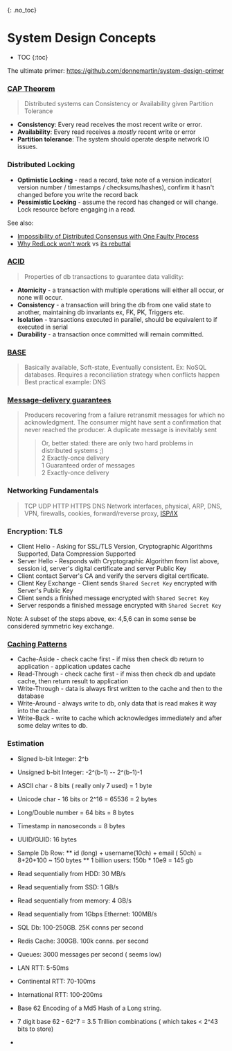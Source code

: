 {: .no_toc}
# System Design Concepts

- TOC
{:toc}

The ultimate primer: https://github.com/donnemartin/system-design-primer  

### [CAP Theorem](https://en.wikipedia.org/wiki/CAP_theorem)

> Distributed systems can Consistency or Availability given Partition Tolerance

* **Consistency**: Every read receives the most recent write or error. 
* **Availability**: Every read receives a *mostly* recent write or error
* **Partition tolerance**: The system should operate despite network IO issues.

### Distributed Locking

* **Optimistic Locking** - read a record, take note of a version indicator( version number / timestamps / 
  checksums/hashes), confirm it hasn't changed before you write the record back
* **Pessimistic Locking** - assume the record has changed or will change. Lock resource before engaging in a read.

See also:
* [Impossibility of Distributed Consensus with One Faulty Process](https://www.the-paper-trail.org/post/2008-08-13-a-brief-tour-of-flp-impossibility)
* [Why RedLock won't work](https://martin.kleppmann.com/2016/02/08/how-to-do-distributed-locking.html) vs
[its rebuttal](http://antirez.com/news/101)

### [ACID](https://en.wikipedia.org/wiki/ACID)

> Properties of db transactions to guarantee data validity:
* **Atomicity**   - a transaction with multiple operations will either all occur, or none will occur.
* **Consistency** - a transaction will bring the db from one valid state to another, maintaining db invariants ex, FK, PK, Triggers etc.
* **Isolation**   - transactions executed in parallel, should be equivalent to if executed in serial
* **Durability**  - a transaction once committed will remain committed. 

### [BASE](https://en.wikipedia.org/wiki/Eventual_consistency)
> Basically available, Soft-state, Eventually consistent. Ex: NoSQL databases. 
> Requires a reconciliation strategy when conflicts happen
> Best practical example: DNS

### [Message-delivery guarantees](https://blog.bulloak.io/post/20200917-the-impossibility-of-exactly-once/)

> Producers recovering from a failure retransmit messages for which no acknowledgment. 
> The consumer might have sent a confirmation that never reached the producer. 
> A duplicate message is inevitably sent
>> Or, better stated: there are only two hard problems in distributed systems ;) <BR>
>> 2 Exactly-once delivery <BR>
>> 1 Guaranteed order of messages <BR> 
>> 2 Exactly-once delivery <BR>

### Networking Fundamentals

> TCP
> UDP
> HTTP
> HTTPS
> DNS
> Network interfaces, physical, ARP, DNS, VPN, firewalls, cookies, forward/reverse proxy, 
> [ISP/IX](https://en.wikipedia.org/wiki/Internet_exchange_point)

### Encryption: TLS

* Client Hello - Asking for SSL/TLS Version, Cryptographic Algorithms Supported, Data Compression Supported
* Server Hello - Responds with Cryptographic Algorithm from list above, session id, server's digital certificate and server Public Key
* Client contact Server's CA and verify the servers digital certificate. 
* Client Key Exchange - Client sends `Shared Secret Key` encrypted with Server's Public Key
* Client sends a finished message encrypted with `Shared Secret Key`
* Server responds a finished message encrypted with `Shared Secret Key`
   
Note: A subset of the steps above, ex: 4,5,6 can in some sense be considered symmetric key exchange. 

### [Caching Patterns](https://codeahoy.com/2017/08/11/caching-strategies-and-how-to-choose-the-right-one/)

* Cache-Aside - check cache first - if miss then check db return to application - application updates cache
* Read-Through - check cache first - if miss then check db and update cache, then return result to application
* Write-Through - data is always first written to the cache and then to the database
* Write-Around - always write to db, only  data that is read makes it way into the cache.  
* Write-Back - write to cache which acknowledges immediately and after some delay writes to db.

### Estimation

* Signed b-bit Integer: 2^b
* Unsigned b-bit Integer: -2^(b-1) -- 2^(b-1)-1
* ASCII char - 8 bits ( really only 7 used) = 1 byte 
* Unicode char - 16 bits or 2^16 = 65536 = 2 bytes
* Long/Double number = 64 bits = 8 bytes
* Timestamp in nanoseconds = 8 bytes  
* UUID/GUID: 16 bytes  
* Sample Db Row:
** id (long) + username(10ch) + email ( 50ch) = 8+20+100  ~ 150 bytes
** 1 billion users: 150b * 10e9 = 145 gb
  
* Read sequentially from HDD: 30 MB/s
* Read sequentially from SSD: 1 GB/s
* Read sequentially from memory: 4 GB/s
* Read sequentially from 1Gbps Ethernet: 100MB/s

* SQL Db: 100-250GB. 25K conns per second
* Redis Cache: 300GB. 100k conns. per second
* Queues: 3000 messages per second ( seems low)

* LAN RTT: 5-50ms
* Continental RTT: 70-100ms
* International RTT: 100-200ms

* Base 62 Encoding of a Md5 Hash of a Long string.
* 7 digit base 62 - 62^7 = 3.5 Trillion combinations ( which takes < 2^43 bits to store)
*
